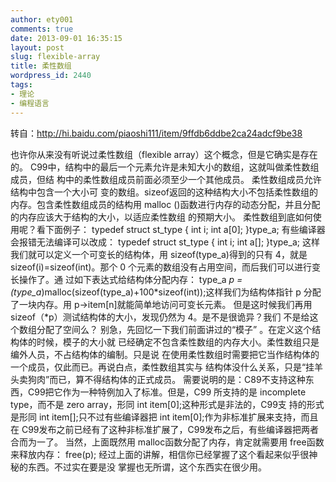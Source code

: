 ```yaml
---
author: ety001
comments: true
date: 2013-09-01 16:35:15
layout: post
slug: flexible-array
title: 柔性数组
wordpress_id: 2440
tags:
- 理论
- 编程语言
---
```


转自：http://hi.baidu.com/piaoshi111/item/9ffdb6ddbe2ca24adcf9be38

也许你从来没有听说过柔性数组（flexible array）这个概念，但是它确实是存在的。
C99中，结构中的最后一个元素允许是未知大小的数组，这就叫做柔性数组成员，但结
构中的柔性数组成员前面必须至少一个其他成员。 柔性数组成员允许结构中包含一个大小可
变的数组。sizeof返回的这种结构大小不包括柔性数组的内存。包含柔性数组成员的结构用
malloc ()函数进行内存的动态分配，并且分配的内存应该大于结构的大小，以适应柔性数组
的预期大小。<!-- more -->
柔性数组到底如何使用呢？看下面例子：
typedef struct st_type
{
int i;
int a[0];
}type_a;
有些编译器会报错无法编译可以改成：
typedef struct st_type
{
int i;
int a[];
}type_a;
这样我们就可以定义一个可变长的结构体，用 sizeof(type_a)得到的只有 4，就是
sizeof(i)=sizeof(int)。那个 0 个元素的数组没有占用空间，而后我们可以进行变长操作了。通
过如下表达式给结构体分配内存：
type_a *p = (type_a*)malloc(sizeof(type_a)+100*sizeof(int));这样我们为结构体指针 p 分配了一块内存。用 p->item[n]就能简单地访问可变长元素。
但是这时候我们再用 sizeof（*p）测试结构体的大小，发现仍然为 4。是不是很诡异？我们
不是给这个数组分配了空间么？
别急，先回忆一下我们前面讲过的“模子” 。在定义这个结构体的时候，模子的大小就
已经确定不包含柔性数组的内存大小。柔性数组只是编外人员，不占结构体的编制。只是说
在使用柔性数组时需要把它当作结构体的一个成员，仅此而已。再说白点，柔性数组其实与
结构体没什么关系，只是“挂羊头卖狗肉”而已，算不得结构体的正式成员。
需要说明的是：C89不支持这种东西，C99把它作为一种特例加入了标准。但是，C99
所支持的是 incomplete type，而不是 zero array，形同 int item[0];这种形式是非法的，C99支
持的形式是形同 int item[];只不过有些编译器把 int item[0];作为非标准扩展来支持，而且在
C99发布之前已经有了这种非标准扩展了，C99发布之后，有些编译器把两者合而为一了。
当然，上面既然用 malloc函数分配了内存，肯定就需要用 free函数来释放内存：
free(p);
经过上面的讲解，相信你已经掌握了这个看起来似乎很神秘的东西。不过实在要是没
掌握也无所谓，这个东西实在很少用。


